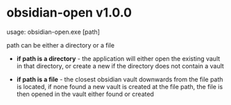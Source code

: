 # obsidian-open v1.0.0

usage:
  obsidian-open.exe [path]

path can be either a directory or a file

- **if path is a directory** - the application will either open the existing vault in that directory, or create a new if the directory does not contain a vault

- **if path is a file** - the closest obsidian vault downwards from the file path is located, if none found a new vault is created at the file path, the file is then opened in the vault either found or created

